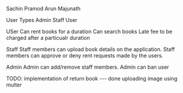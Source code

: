 Sachin
Pramod
Arun
Majunath

User Types
Admin
Staff
User

USer
Can rent books for a duration
Can search books
Late fee to be charged after a particualr duration

Staff
Staff members can upload book details on the application.
Staff members can approve or deny rent requests made by the users.

Admin
Admin can add/remove staff members.
Admin can ban user




TODO:
implementation of return book --- done
uploading image using multer

